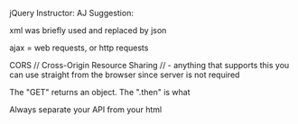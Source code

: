 jQuery
Instructor: AJ
Suggestion:

xml was briefly used and replaced by json

ajax = web requests, or http requests

CORS // Cross-Origin Resource Sharing // - anything that supports this you can
use straight from the browser since server is not required

The "GET" returns an object. The ".then" is what

Always separate your API from your html
